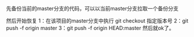 先备份当前的master分支的代码，可以以当前master分支拉取一个备份分支

然后开始恢复
1：在该项目的master分支中执行  git checkout  指定版本号
2：git push -f origin master
3：git push -f origin HEAD:master
然后就ok了。
